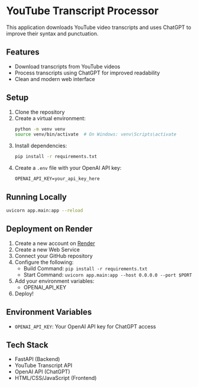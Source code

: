 # YouTube Transcript Processor

This application downloads YouTube video transcripts and uses ChatGPT to improve their syntax and punctuation.

## Features
- Download transcripts from YouTube videos
- Process transcripts using ChatGPT for improved readability
- Clean and modern web interface

## Setup

1. Clone the repository
2. Create a virtual environment:
   ```bash
   python -m venv venv
   source venv/bin/activate  # On Windows: venv\Scripts\activate
   ```
3. Install dependencies:
   ```bash
   pip install -r requirements.txt
   ```
4. Create a `.env` file with your OpenAI API key:
   ```
   OPENAI_API_KEY=your_api_key_here
   ```

## Running Locally
```bash
uvicorn app.main:app --reload
```

## Deployment on Render

1. Create a new account on [Render](https://render.com)
2. Create a new Web Service
3. Connect your GitHub repository
4. Configure the following:
   - Build Command: `pip install -r requirements.txt`
   - Start Command: `uvicorn app.main:app --host 0.0.0.0 --port $PORT`
5. Add your environment variables:
   - OPENAI_API_KEY
6. Deploy!

## Environment Variables
- `OPENAI_API_KEY`: Your OpenAI API key for ChatGPT access

## Tech Stack
- FastAPI (Backend)
- YouTube Transcript API
- OpenAI API (ChatGPT)
- HTML/CSS/JavaScript (Frontend) 